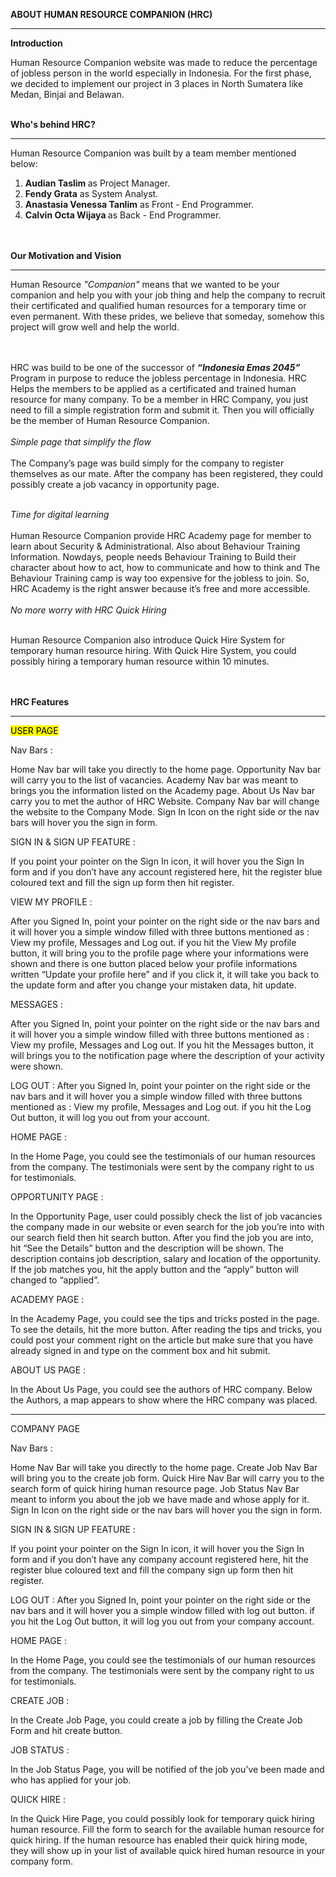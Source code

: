 
<b>ABOUT HUMAN RESOURCE COMPANION (HRC) </b>
<hr>

<b>Introduction </b>

Human Resource Companion website was made to reduce the percentage of jobless person in the world especially in Indonesia. For the first phase, we decided to implement our project in 3 places in North Sumatera like Medan, Binjai and Belawan.
<br>
<br>

<b>Who's behind HRC?</b>
<hr>
Human Resource Companion was built by a team member mentioned below:
<br>

1.  <b>Audian Taslim </b> as Project Manager.
2.  <b>Fendy Grata</b> as System Analyst.
3.  <b>Anastasia Venessa Tanlim</b> as Front - End Programmer.
4. <b> Calvin Octa Wijaya </b>as Back - End Programmer. 
<br>
<br>
<b>Our Motivation and Vision</b>
<hr>
<p>Human Resource <em>"Companion"</em> means that we wanted to be your companion and help you with your job thing and help the company to recruit their certificated and qualified human resources for a temporary time or even permanent. With these prides, we believe that someday, somehow this project will grow well and help the world. </p>
<br>
<br>
HRC was build to be one of the successor of <em> <b>“Indonesia Emas 2045” </b></em>Program in purpose to reduce the jobless percentage in Indonesia. HRC Helps the members to be applied as a certificated and trained human resource for many company. To be a member in HRC Company, you just need to fill a simple registration form and submit it. Then you will officially be the member of Human Resource Companion. 
<br>
<br>
<em >Simple page that simplify the flow</em><br><br>
The Company’s page was build simply for the company to register themselves as our mate. After the company has been registered, they could possibly create a job vacancy in opportunity page.
<br>
<br>

<em >Time for digital learning</em><br><br>
Human Resource Companion provide HRC Academy page for member to learn about Security & Administrational. Also about Behaviour Training Information. Nowdays, people needs Behaviour Training to Build their character about how to act, how to communicate and how to think and The Behaviour Training camp is way too expensive for the jobless to join. So, HRC Academy is the right answer because it’s free and more accessible. 
<br>
<br>
<em >No more worry with HRC Quick Hiring</em><br><br>

Human Resource Companion also introduce Quick Hire System for temporary human resource hiring. With Quick Hire System, you could possibly hiring a temporary human resource within 10 minutes. 
<br>
<br>
<br>

<b>HRC Features</b>
<hr>



<mark>USER PAGE </mark>



Nav Bars : 

Home Nav bar will take you directly to the home page.
Opportunity Nav bar will carry you to the list of vacancies.
Academy Nav bar was meant to brings you the information listed on the Academy page.
About Us Nav bar carry you to met the author of HRC Website.
Company Nav bar will change the website to the Company Mode.
Sign In Icon on the right side or the nav bars will hover you the sign in form.


SIGN IN & SIGN UP FEATURE : 

If you point your pointer on the Sign In icon, it will hover you the Sign In form and if you don’t have any account registered here, hit the register blue coloured text and fill the sign up form then hit register.


VIEW MY PROFILE : 

After you Signed In, point your pointer on the right side or the nav bars and it will hover you a simple window filled with three buttons mentioned as : View my profile, Messages and Log out. if you hit the View My profile button, it will bring you to the profile page where your informations were shown and there is one button placed below your profile informations written “Update your profile here” and if you click it, it will take you back to the update form and after you change your mistaken data, hit update.


MESSAGES : 

After you Signed In, point your pointer on the right side or the nav bars and it will hover you a simple window filled with three buttons mentioned as : View my profile, Messages and Log out. If you hit the Messages button, it will brings you to the notification page where the description of your activity were shown.


LOG OUT : 
After you Signed In, point your pointer on the right side or the nav bars and it will hover you a simple window filled with three buttons mentioned as : View my profile, Messages and Log out. if you hit the Log Out button, it will log you out from your account.


HOME PAGE : 

In the Home Page, you could see the testimonials of our human resources from the company. The testimonials were sent by the company right to us for testimonials. 


OPPORTUNITY PAGE : 

In the Opportunity Page, user could possibly check the list of job vacancies the company made in our website or even search for the job you’re into with our search field then hit search button. After you find the job you are into, hit “See the Details” button and the description will be shown. The description contains job description, salary and location of the opportunity. If the job matches you, hit the apply button and the “apply” button will changed to “applied”.


ACADEMY PAGE : 

In the Academy Page, you could see the tips and tricks posted in the page. To see the details, hit the more button. After reading the tips and tricks, you could post your comment right on the article but make sure that you have already signed in and type on the comment box and hit submit. 


ABOUT US PAGE : 

In the About Us Page, you could see the authors of HRC company. Below the Authors, a map appears to show where the HRC company was placed.


-----------------------------------------------------------------------------------------------------------------------------------------------------------------------------


COMPANY PAGE



Nav Bars : 

Home Nav Bar will take you directly to the home page.
Create Job Nav Bar will bring you to the create job form.
Quick Hire Nav Bar will carry you to the search form of quick hiring human resource page.
Job Status Nav Bar meant to inform you about the job we have made and whose apply for it.
Sign In Icon on the right side or the nav bars will hover you the sign in form.


SIGN IN & SIGN UP FEATURE : 

If you point your pointer on the Sign In icon, it will hover you the Sign In form and if you don’t have any company account registered here, hit the register blue coloured text and fill the company sign up form then hit register.


LOG OUT : 
After you Signed In, point your pointer on the right side or the nav bars and it will hover you a simple window filled with log out button. if you hit the Log Out button, it will log you out from your company account.


HOME PAGE : 

In the Home Page, you could see the testimonials of our human resources from the company. The testimonials were sent by the company right to us for testimonials. 


CREATE JOB : 

In the Create Job Page, you could create a job by filling the Create Job Form and hit create button.


JOB STATUS : 

In the Job Status Page, you will be notified of the job you’ve been made and who has applied for your job.


QUICK HIRE : 

In the Quick Hire Page, you could possibly look for temporary quick hiring human resource. Fill the form to search for the available human resource for quick hiring. If the human resource has enabled their quick hiring mode, they will show up in your list of available quick hired human resource in your company form. 









